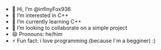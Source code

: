 - 👋 Hi, I’m @infinyFox936
- 👀 I’m interested in C++
- 🌱 I’m currently learning C++
- 💞️ I’m looking to collaborate on a simple project
- 😄 Pronouns: he/him
- ⚡ Fun fact: i love programming (because I`m a begginer) :)

<!---
infinyFox936/infinyFox936 is a ✨ special ✨ repository because its `README.md` (this file) appears on your GitHub profile.
You can click the Preview link to take a look at your changes.
--->
